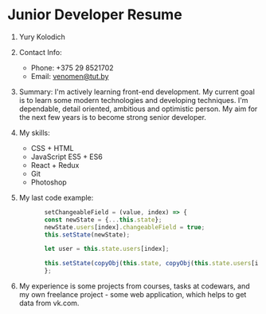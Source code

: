 # Junior Developer Resume
1. Yury Kolodich

1. Contact Info:
   * Phone: +375 29 8521702
   * Email: venomen@tut.by
   
1. Summary:  I'm actively learning front-end development. My current goal is to learn some
 modern technologies and developing techniques. I'm dependable, detail oriented, 
 ambitious and optimistic person. My aim for the next few years is to become strong senior 
 developer.
  
1. My skills:
   * CSS + HTML
   * JavaScript ES5 + ES6
   * React + Redux
   * Git
   * Photoshop
 
1. My last code example: 
   ```javascript
          setChangeableField = (value, index) => {
          const newState = {...this.state};
          newState.users[index].changeableField = true;
          this.setState(newState);

          let user = this.state.users[index];

          this.setState(copyObj(this.state, copyObj(this.state.users[index], {changeableField: value})));
          };
   ```
1. My experience is some projects from courses, tasks at codewars, and my own freelance project -
some web application, which helps to get data from vk.com.